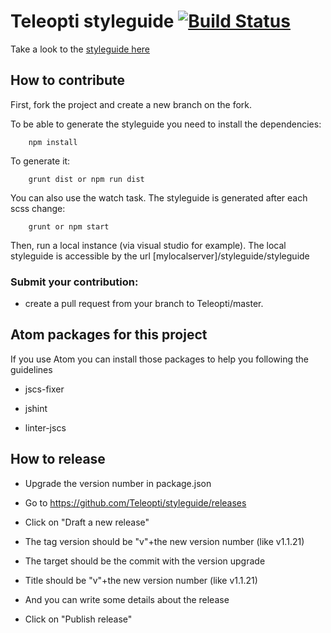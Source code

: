 # Teleopti styleguide [![Build Status](https://travis-ci.org/Teleopti/styleguide.svg?branch=master)](https://travis-ci.org/Teleopti/styleguide)

Take a look to the [styleguide here](http://teleopti.github.io/styleguide/styleguide/section-0.html)

## How to contribute
First, fork the project and create a new branch on the fork.

To be able to generate the styleguide you need to install the dependencies:

		npm install

To generate it:

		grunt dist or npm run dist

You can also use the watch task. The styleguide is generated after each scss change:

		grunt or npm start

Then, run a local instance (via visual studio for example). The local styleguide is accessible by the url [mylocalserver]/styleguide/styleguide


### Submit your contribution:

* create a pull request from your branch to Teleopti/master.


## Atom packages for this project

If you use Atom you can install those packages to help you following the guidelines

* jscs-fixer

* jshint

* linter-jscs
 
## How to release

* Upgrade the version number in package.json

* Go to https://github.com/Teleopti/styleguide/releases

* Click on "Draft a new release"

* The tag version should be "v"+the new version number (like v1.1.21)

* The target should be the commit with the version upgrade

* Title should be "v"+the new version number (like v1.1.21)

* And you can write some details about the release

* Click on "Publish release"
